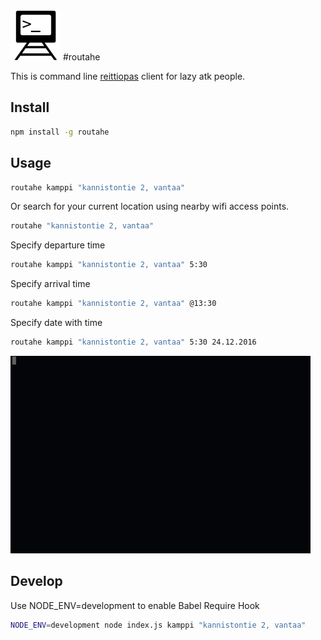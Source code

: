 <img src='/misc/routahe.png' height='80'>
#routahe

This is command line [reittiopas](http://www.reittiopas.fi/en/) client for lazy atk people.

## Install
```bash
npm install -g routahe
```

## Usage
```bash
routahe kamppi "kannistontie 2, vantaa"
```

Or search for your current location using nearby wifi access points.

```bash
routahe "kannistontie 2, vantaa"
```

Specify departure time
```bash
routahe kamppi "kannistontie 2, vantaa" 5:30
```

Specify arrival time
```bash
routahe kamppi "kannistontie 2, vantaa" @13:30
```

Specify date with time
```bash
routahe kamppi "kannistontie 2, vantaa" 5:30 24.12.2016
```

![Usage](https://raw.githubusercontent.com/anttikon/routahe/master/misc/routahe.gif)

## Develop
Use NODE_ENV=development to enable Babel Require Hook
```bash
NODE_ENV=development node index.js kamppi "kannistontie 2, vantaa"
```